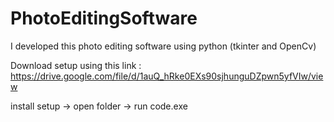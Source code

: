 # PhotoEditingSoftware
I developed this photo editing software using python (tkinter and OpenCv)

Download setup using this link :
https://drive.google.com/file/d/1auQ_hRke0EXs90sjhunguDZpwn5yfVIw/view

install setup -> open folder -> run code.exe
